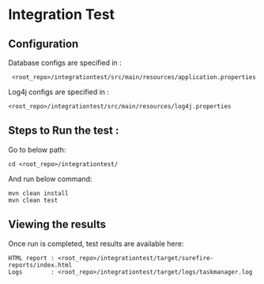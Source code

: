 # Integration Test

## Configuration

Database configs are specified in :
```
 <root_repo>/integrationtest/src/main/resources/application.properties
```

Log4j configs are specified in :
```
<root_repo>/integrationtest/src/main/resources/log4j.properties
```

## Steps to Run the test :

Go to below path:
```
cd <root_repo>/integrationtest/
```
And run below command:
```
mvn clean install
mvn clean test
```

## Viewing the results
Once run is completed, test results are available here:

```
HTML report : <root_repo>/integrationtest/target/surefire-reports/index.html
Logs        : <root_repo>/integrationtest/target/logs/taskmanager.log
```
